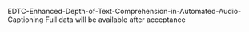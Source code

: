 EDTC-Enhanced-Depth-of-Text-Comprehension-in-Automated-Audio-Captioning
Full data will be available after acceptance
